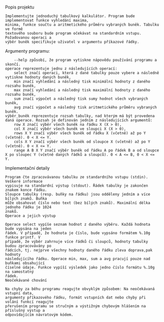 Popis projektu

    Implementujte jednoduchý tabulkový kalkulátor. Program bude implementovat funkce vyhledání maxima,
    minima, funkce součtu a aritmetického průměru vybraných buněk. Tabulku ve formě
    textového souboru bude program očekávat na standardním vstupu. Požadovanou operaci a
    výběr buněk specifikuje uživatel v argumentu příkazové řádky.

Argumenty programu:

        --help způsobí, že program vytiskne nápovědu používání programu a skončí.
    operace reprezentuje jednu z následujících operací:
        select značí operaci, která z dané tabulky pouze vybere a následně vytiskne hodnoty daných buněk,
        min značí vyhledání a následný tisk minimální hodnoty z daného rozsahu buněk,
        max značí vyhledání a následný tisk maximální hodnoty z daného rozsahu buněk,
        sum značí výpočet a následný tisk sumy hodnot všech vybraných buněk,
        avg značí výpočet a následný tisk aritmetického průměru vybraných buněk.
    výběr_buněk reprezentuje rozsah tabulky, nad kterým má být provedena daná operace. Rozsah je definován jedním z následujících argumentů:
        row X značí výběr všech buněk na řádku X (X > 0),
        col X značí výběr všech buněk ve sloupci X (X > 0),
        rows X Y značí výběr všech buněk od řádku X (včetně) až po Y (včetně). 0 < X <= Y.
        cols X Y značí výběr všech buněk od sloupce X (včetně) až po Y (včetně). 0 < X <= Y.
        range A B X Y značí výběr buněk od řádku A po řádek B a od sloupce X po sloupec Y (včetně daných řádků a sloupců). 0 < A <= B, 0 < X <= Y.

Implementační detaily

    Program čte zpracovávanou tabulku ze standardního vstupu (stdin). Veškeré informace
    vypisuje na standardní výstup (stdout). Řádek tabulky je zakončen znakem konce řádku.
    Sloupce tabulky (resp. buňky na řádku) jsou odděleny jedním a více bílých znaků. Buňka
    může obsahovat číslo nebo text (bez bílých znaků). Maximální délka jednoho řádku je 1024
    znaků.
    Operace a jejich výstup

    Operace select vypíše seznam hodnot z daného výběru. Každá hodnota bude vypsána na jeden
    řádek. V případě, že hodnota je číslo, bude vypsáno formátem %.10g funkce printf. V
    případě, že výběr zahrnuje více řádků či sloupců, hodnoty tabulky budou zpracovávány po
    řádcích, tj. nejprve všechny hodnoty daného řádku zleva doprava,pak hodnoty
    následujícího řádku. Operace min, max, sum a avg pracují pouze nad buňkami obsahující
    číselné údaje. Funkce vypíší výsledek jako jedno číslo formátu %.10g na samostatný
    řádek.
    Neočekávané chování

    Na chyby za běhu programu reagujte obvyklým způsobem: Na neočekávaná vstupní data,
    argumenty příkazového řádku, formát vstupních dat nebo chyby při volání funkcí reagujte
    přerušením programu se stručným a výstižným chybovým hlášením na příslušný výstup a
    odpovídajícím návratovým kódem.

